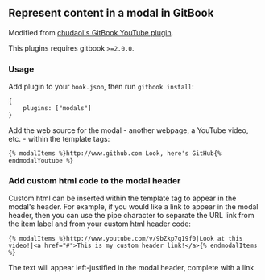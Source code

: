 ## Represent content in a modal in GitBook

Modified from [chudaol's GitBook YouTube plugin](https://github.com/chudaol/gitbook-plugin-modal-youtube-video).

This plugins requires gitbook `>=2.0.0`.

### Usage

Add plugin to your `book.json`, then run `gitbook install`:

```
{
    plugins: ["modals"]
}
```

Add the web source for the modal - another webpage, a YouTube video, etc. - within the template tags:

```
{% modalItems %}http://www.github.com Look, here's GitHub{% endmodalYoutube %}
```

### Add custom html code to the modal header

Custom html can be inserted within the template tag to appear in the modal's header. For example, if you would like a link to appear in the modal header, then you can use the pipe character to separate the URL link from the item label and from your custom html header code:

```
{% modalItems %}http://www.youtube.com/v/9bZkp7q19f0|Look at this video!|<a href="#">This is my custom header link!</a>{% endmodalItems %}
```

The text will appear left-justified in the modal header, complete with a link.
